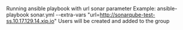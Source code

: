 Running ansible playbook with url sonar parameter
Example: ansible-playbook sonar.yml --extra-vars "url=http://sonarqube-test-ss.10.17.129.14.xip.io"
Users will be created and added to the group


